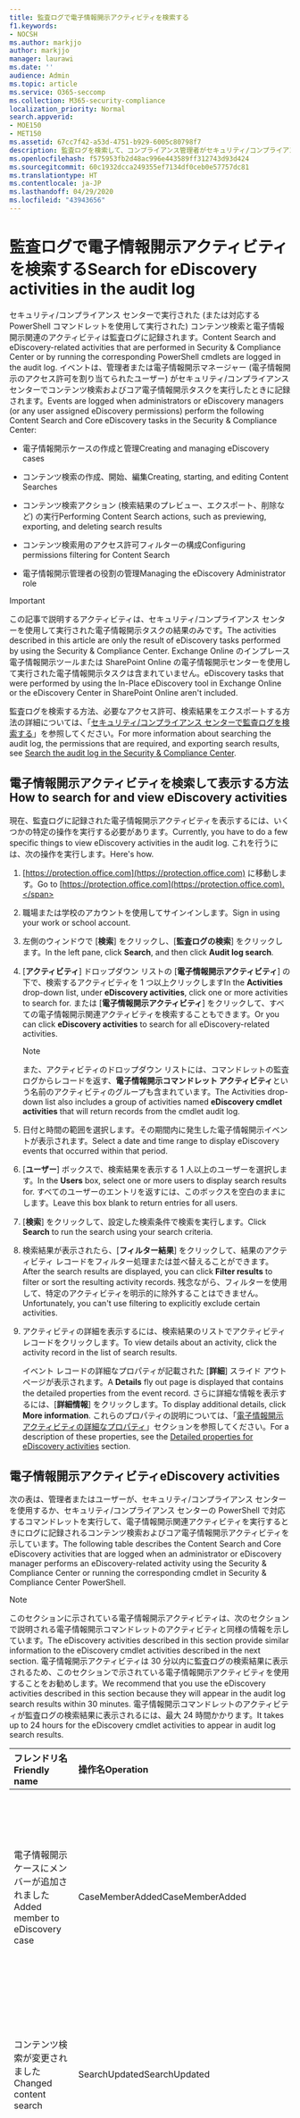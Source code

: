 ```yaml
---
title: 監査ログで電子情報開示アクティビティを検索する
f1.keywords:
- NOCSH
ms.author: markjjo
author: markjjo
manager: laurawi
ms.date: ''
audience: Admin
ms.topic: article
ms.service: O365-seccomp
ms.collection: M365-security-compliance
localization_priority: Normal
search.appverid:
- MOE150
- MET150
ms.assetid: 67cc7f42-a53d-4751-b929-6005c80798f7
description: 監査ログを検索して、コンプライアンス管理者がセキュリティ/コンプライアンス センターでコンテンツ検索タスクや電子情報開示ケース タスクを実行したときに記録されたイベントを見つける方法を説明します。
ms.openlocfilehash: f575953fb2d48ac996e443589ff312743d93d424
ms.sourcegitcommit: 60c1932dcca249355ef7134df0ceb0e57757dc81
ms.translationtype: HT
ms.contentlocale: ja-JP
ms.lasthandoff: 04/29/2020
ms.locfileid: "43943656"
---
```

# <a name="search-for-ediscovery-activities-in-the-audit-log"></a><span data-ttu-id="8f062-103">監査ログで電子情報開示アクティビティを検索する</span><span class="sxs-lookup"><span data-stu-id="8f062-103">Search for eDiscovery activities in the audit log</span></span>

<span data-ttu-id="8f062-104">セキュリティ/コンプライアンス センターで実行された (または対応する PowerShell コマンドレットを使用して実行された) コンテンツ検索と電子情報開示関連のアクティビティは監査ログに記録されます。</span><span class="sxs-lookup"><span data-stu-id="8f062-104">Content Search and eDiscovery-related activities that are performed in Security & Compliance Center or by running the corresponding PowerShell cmdlets are logged in the audit log.</span></span> <span data-ttu-id="8f062-105">イベントは、管理者または電子情報開示マネージャー (電子情報開示のアクセス許可を割り当てられたユーザー) がセキュリティ/コンプライアンス センターでコンテンツ検索およびコア電子情報開示タスクを実行したときに記録されます。</span><span class="sxs-lookup"><span data-stu-id="8f062-105">Events are logged when administrators or eDiscovery managers (or any user assigned eDiscovery permissions) perform the following Content Search and Core eDiscovery tasks in the Security & Compliance Center:</span></span>
  
- <span data-ttu-id="8f062-106">電子情報開示ケースの作成と管理</span><span class="sxs-lookup"><span data-stu-id="8f062-106">Creating and managing eDiscovery cases</span></span>

- <span data-ttu-id="8f062-107">コンテンツ検索の作成、開始、編集</span><span class="sxs-lookup"><span data-stu-id="8f062-107">Creating, starting, and editing Content Searches</span></span>

- <span data-ttu-id="8f062-108">コンテンツ検索アクション (検索結果のプレビュー、エクスポート、削除など) の実行</span><span class="sxs-lookup"><span data-stu-id="8f062-108">Performing Content Search actions, such as previewing, exporting, and deleting search results</span></span>

- <span data-ttu-id="8f062-109">コンテンツ検索用のアクセス許可フィルターの構成</span><span class="sxs-lookup"><span data-stu-id="8f062-109">Configuring permissions filtering for Content Search</span></span>

- <span data-ttu-id="8f062-110">電子情報開示管理者の役割の管理</span><span class="sxs-lookup"><span data-stu-id="8f062-110">Managing the eDiscovery Administrator role</span></span>

> [!IMPORTANT]
> <span data-ttu-id="8f062-111">この記事で説明するアクティビティは、セキュリティ/コンプライアンス センターを使用して実行された電子情報開示タスクの結果のみです。</span><span class="sxs-lookup"><span data-stu-id="8f062-111">The activities described in this article are only the result of eDiscovery tasks performed by using the Security & Compliance Center.</span></span> <span data-ttu-id="8f062-112">Exchange Online のインプレース電子情報開示ツールまたは SharePoint Online の電子情報開示センターを使用して実行された電子情報開示タスクは含まれていません。</span><span class="sxs-lookup"><span data-stu-id="8f062-112">eDiscovery tasks that were performed by using the In-Place eDiscovery tool in Exchange Online or the eDiscovery Center in SharePoint Online aren't included.</span></span> 
  
<span data-ttu-id="8f062-113">監査ログを検索する方法、必要なアクセス許可、検索結果をエクスポートする方法の詳細については、「[セキュリティ/コンプライアンス センターで監査ログを検索する](search-the-audit-log-in-security-and-compliance.md)」を参照してください。</span><span class="sxs-lookup"><span data-stu-id="8f062-113">For more information about searching the audit log, the permissions that are required, and exporting search results, see [Search the audit log in the Security & Compliance Center](search-the-audit-log-in-security-and-compliance.md).</span></span>
  
## <a name="how-to-search-for-and-view-ediscovery-activities"></a><span data-ttu-id="8f062-114">電子情報開示アクティビティを検索して表示する方法</span><span class="sxs-lookup"><span data-stu-id="8f062-114">How to search for and view eDiscovery activities</span></span>

<span data-ttu-id="8f062-115">現在、監査ログに記録された電子情報開示アクティビティを表示するには、いくつかの特定の操作を実行する必要があります。</span><span class="sxs-lookup"><span data-stu-id="8f062-115">Currently, you have to do a few specific things to view eDiscovery activities in the audit log.</span></span> <span data-ttu-id="8f062-116">これを行うには、次の操作を実行します。</span><span class="sxs-lookup"><span data-stu-id="8f062-116">Here's how.</span></span>
  
1. <span data-ttu-id="8f062-117">[https://protection.office.com](https://protection.office.com) に移動します。</span><span class="sxs-lookup"><span data-stu-id="8f062-117">Go to [https://protection.office.com](https://protection.office.com).</span></span>
    
2. <span data-ttu-id="8f062-118">職場または学校のアカウントを使用してサインインします。</span><span class="sxs-lookup"><span data-stu-id="8f062-118">Sign in using your work or school account.</span></span>
    
3. <span data-ttu-id="8f062-119">左側のウィンドウで [**検索**] をクリックし、[**監査ログの検索**] をクリックします。</span><span class="sxs-lookup"><span data-stu-id="8f062-119">In the left pane, click **Search**, and then click **Audit log search**.</span></span>
    
4. <span data-ttu-id="8f062-120">[**アクティビティ**] ドロップダウン リストの [**電子情報開示アクティビティ**] の下で、検索するアクティビティを 1 つ以上クリックします</span><span class="sxs-lookup"><span data-stu-id="8f062-120">In the **Activities** drop-down list, under **eDiscovery activities**, click one or more activities to search for.</span></span> <span data-ttu-id="8f062-121">または [**電子情報開示アクティビティ**] をクリックして、すべての電子情報開示関連アクティビティを検索することもできます。</span><span class="sxs-lookup"><span data-stu-id="8f062-121">Or you can click **eDiscovery activities** to search for all eDiscovery-related activities.</span></span> 
    
    > [!NOTE]
    > <span data-ttu-id="8f062-122">また、アクティビティのドロップダウン リストには、コマンドレットの監査ログからレコードを返す、**電子情報開示コマンドレット アクティビティ**という名前のアクティビティのグループも含まれています。</span><span class="sxs-lookup"><span data-stu-id="8f062-122">The Activities drop-down list also includes a group of activities named **eDiscovery cmdlet activities** that will return records from the cmdlet audit log.</span></span> 
  
5.  <span data-ttu-id="8f062-123">日付と時間の範囲を選択します。その期間内に発生した電子情報開示イベントが表示されます。</span><span class="sxs-lookup"><span data-stu-id="8f062-123">Select a date and time range to display eDiscovery events that occurred within that period.</span></span> 
    
6. <span data-ttu-id="8f062-124">[**ユーザー**] ボックスで、検索結果を表示する 1 人以上のユーザーを選択します。</span><span class="sxs-lookup"><span data-stu-id="8f062-124">In the **Users** box, select one or more users to display search results for.</span></span> <span data-ttu-id="8f062-125">すべてのユーザーのエントリを返すには、このボックスを空白のままにします。</span><span class="sxs-lookup"><span data-stu-id="8f062-125">Leave this box blank to return entries for all users.</span></span> 
    
7. <span data-ttu-id="8f062-126">[**検索**] をクリックして、設定した検索条件で検索を実行します。</span><span class="sxs-lookup"><span data-stu-id="8f062-126">Click **Search** to run the search using your search criteria.</span></span> 
    
8. <span data-ttu-id="8f062-127">検索結果が表示されたら、[**フィルター結果**] をクリックして、結果のアクティビティ レコードをフィルター処理または並べ替えることができます。</span><span class="sxs-lookup"><span data-stu-id="8f062-127">After the search results are displayed, you can click **Filter results** to filter or sort the resulting activity records.</span></span> <span data-ttu-id="8f062-128">残念ながら、フィルターを使用して、特定のアクティビティを明示的に除外することはできません。</span><span class="sxs-lookup"><span data-stu-id="8f062-128">Unfortunately, you can't use filtering to explicitly exclude certain activities.</span></span> 
    
9. <span data-ttu-id="8f062-129">アクティビティの詳細を表示するには、検索結果のリストでアクティビティ レコードをクリックします。</span><span class="sxs-lookup"><span data-stu-id="8f062-129">To view details about an activity, click the activity record in the list of search results.</span></span> 
    
    <span data-ttu-id="8f062-130">イベント レコードの詳細なプロパティが記載された [**詳細**] スライド アウト ページが表示されます。</span><span class="sxs-lookup"><span data-stu-id="8f062-130">A **Details** fly out page is displayed that contains the detailed properties from the event record.</span></span> <span data-ttu-id="8f062-131">さらに詳細な情報を表示するには、[**詳細情報**] をクリックします。</span><span class="sxs-lookup"><span data-stu-id="8f062-131">To display additional details, click **More information**.</span></span> <span data-ttu-id="8f062-132">これらのプロパティの説明については、「[電子情報開示アクティビティの詳細なプロパティ](#detailed-properties-for-ediscovery-activities)」セクションを参照してください。</span><span class="sxs-lookup"><span data-stu-id="8f062-132">For a description of these properties, see the [Detailed properties for eDiscovery activities](#detailed-properties-for-ediscovery-activities) section.</span></span> 

## <a name="ediscovery-activities"></a><span data-ttu-id="8f062-133">電子情報開示アクティビティ</span><span class="sxs-lookup"><span data-stu-id="8f062-133">eDiscovery activities</span></span>

<span data-ttu-id="8f062-134">次の表は、管理者またはユーザーが、セキュリティ/コンプライアンス センターを使用するか、セキュリティ/コンプライアンス センターの PowerShell で対応するコマンドレットを実行して、電子情報開示関連アクティビティを実行するときにログに記録されるコンテンツ検索およびコア電子情報開示アクティビティを示しています。</span><span class="sxs-lookup"><span data-stu-id="8f062-134">The following table describes the Content Search and Core eDiscovery activities that are logged when an administrator or eDiscovery manager performs an eDiscovery-related activity using the Security & Compliance Center or running the corresponding cmdlet in Security & Compliance Center PowerShell.</span></span> 
  
> [!NOTE]
> <span data-ttu-id="8f062-135">このセクションに示されている電子情報開示アクティビティは、次のセクションで説明される電子情報開示コマンドレットのアクティビティと同様の情報を示しています。</span><span class="sxs-lookup"><span data-stu-id="8f062-135">The eDiscovery activities described in this section provide similar information to the eDiscovery cmdlet activities described in the next section.</span></span> <span data-ttu-id="8f062-136">電子情報開示アクティビティは 30 分以内に監査ログの検索結果に表示されるため、このセクションで示されている電子情報開示アクティビティを使用することをお勧めします。</span><span class="sxs-lookup"><span data-stu-id="8f062-136">We recommend that you use the eDiscovery activities described in this section because they will appear in the audit log search results within 30 minutes.</span></span> <span data-ttu-id="8f062-137">電子情報開示コマンドレットのアクティビティが監査ログの検索結果に表示されるには、最大 24 時間かかります。</span><span class="sxs-lookup"><span data-stu-id="8f062-137">It takes up to 24 hours for the eDiscovery cmdlet activities to appear in audit log search results.</span></span> 
  
|<span data-ttu-id="8f062-138">**フレンドリ名**</span><span class="sxs-lookup"><span data-stu-id="8f062-138">**Friendly name**</span></span>|<span data-ttu-id="8f062-139">**操作名**</span><span class="sxs-lookup"><span data-stu-id="8f062-139">**Operation**</span></span>|<span data-ttu-id="8f062-140">**対応するコマンドレット**</span><span class="sxs-lookup"><span data-stu-id="8f062-140">**Corresponding cmdlet**</span></span>|<span data-ttu-id="8f062-141">**説明**</span><span class="sxs-lookup"><span data-stu-id="8f062-141">**Description**</span></span>|
|:-----|:-----|:-----|:-----|
|<span data-ttu-id="8f062-142">電子情報開示ケースにメンバーが追加されました</span><span class="sxs-lookup"><span data-stu-id="8f062-142">Added member to eDiscovery case</span></span>  <br/> |<span data-ttu-id="8f062-143">CaseMemberAdded</span><span class="sxs-lookup"><span data-stu-id="8f062-143">CaseMemberAdded</span></span>  <br/> |<span data-ttu-id="8f062-144">Add-ComplianceCaseMember</span><span class="sxs-lookup"><span data-stu-id="8f062-144">Add-ComplianceCaseMember</span></span>  <br/> |<span data-ttu-id="8f062-145">ユーザーが電子情報開示ケースのメンバーとして追加されました。</span><span class="sxs-lookup"><span data-stu-id="8f062-145">A user was added as a member of an eDiscovery case.</span></span> <span data-ttu-id="8f062-146">ケースのメンバーとしてユーザーは、必要なアクセス許可が割り当てられているかどうかに応じて、ケース関連のさまざまなタスクを実行できます。</span><span class="sxs-lookup"><span data-stu-id="8f062-146">As a member of a case, a user can perform various case-related tasks depending on whether they have been assigned the necessary permissions.</span></span>  <br/> |
|<span data-ttu-id="8f062-147">コンテンツ検索が変更されました</span><span class="sxs-lookup"><span data-stu-id="8f062-147">Changed content search</span></span>  <br/> |<span data-ttu-id="8f062-148">SearchUpdated</span><span class="sxs-lookup"><span data-stu-id="8f062-148">SearchUpdated</span></span>  <br/> |<span data-ttu-id="8f062-149">Set-ComplianceSearch</span><span class="sxs-lookup"><span data-stu-id="8f062-149">Set-ComplianceSearch</span></span>  <br/> |<span data-ttu-id="8f062-150">既存のコンテンツの検索が変更されました。</span><span class="sxs-lookup"><span data-stu-id="8f062-150">An existing content search was changed.</span></span> <span data-ttu-id="8f062-151">変更としては、コンテンツの場所の追加または削除、検索クエリの編集などがあります。</span><span class="sxs-lookup"><span data-stu-id="8f062-151">Changes can include adding or removing content locations or editing the search query.</span></span>  <br/> |
|<span data-ttu-id="8f062-152">電子情報開示管理者のメンバーシップが変更されました</span><span class="sxs-lookup"><span data-stu-id="8f062-152">Changed eDiscovery administrator membership</span></span>  <br/> |<span data-ttu-id="8f062-153">CaseAdminUpdated</span><span class="sxs-lookup"><span data-stu-id="8f062-153">CaseAdminUpdated</span></span>  <br/> |<span data-ttu-id="8f062-154">Update-eDiscoveryCaseAdmin</span><span class="sxs-lookup"><span data-stu-id="8f062-154">Update-eDiscoveryCaseAdmin</span></span>  <br/> |<span data-ttu-id="8f062-155">組織の電子情報開示管理者のリストが変更されました。</span><span class="sxs-lookup"><span data-stu-id="8f062-155">The list of eDiscovery Administrators in your organization was changed.</span></span> <span data-ttu-id="8f062-156">このアクティビティは、電子情報開示管理者が新しいユーザーのグループに置き換えられた場合にログに記録されます。</span><span class="sxs-lookup"><span data-stu-id="8f062-156">This activity is logged when the list of eDiscovery Administrators is replaced with a group of new users.</span></span> <span data-ttu-id="8f062-157">1 人のユーザーが追加または削除されると、CaseAdminAdded の操作がログに記録されます。</span><span class="sxs-lookup"><span data-stu-id="8f062-157">If a single user is added or removed, the CaseAdminAdded operation is logged.</span></span>  <br/> |
|<span data-ttu-id="8f062-158">電子情報開示ケースが変更されました</span><span class="sxs-lookup"><span data-stu-id="8f062-158">Changed eDiscovery case</span></span>  <br/> |<span data-ttu-id="8f062-159">CaseUpdated</span><span class="sxs-lookup"><span data-stu-id="8f062-159">CaseUpdated</span></span>  <br/> |<span data-ttu-id="8f062-160">Set-ComplianceCase</span><span class="sxs-lookup"><span data-stu-id="8f062-160">Set-ComplianceCase</span></span>  <br/> |<span data-ttu-id="8f062-161">電子情報開示ケースが変更されました。</span><span class="sxs-lookup"><span data-stu-id="8f062-161">An eDiscovery case was changed.</span></span> <span data-ttu-id="8f062-162">変更としては、開いているケースを閉じる、閉じたケースを再度開くなどがあります。</span><span class="sxs-lookup"><span data-stu-id="8f062-162">Changes include closing an open case or reopening a closed case.</span></span>  <br/> |
|<span data-ttu-id="8f062-163">電子情報開示ケースのメンバーシップが変更されました</span><span class="sxs-lookup"><span data-stu-id="8f062-163">Changed eDiscovery case membership</span></span>  <br/> |<span data-ttu-id="8f062-164">CaseMemberUpdated</span><span class="sxs-lookup"><span data-stu-id="8f062-164">CaseMemberUpdated</span></span>  <br/> |<span data-ttu-id="8f062-165">Update-ComplianceCaseMember</span><span class="sxs-lookup"><span data-stu-id="8f062-165">Update-ComplianceCaseMember</span></span>  <br/> |<span data-ttu-id="8f062-166">電子情報開示ケースのメンバーシップ リストが変更されました。</span><span class="sxs-lookup"><span data-stu-id="8f062-166">The membership list of an eDiscovery case was changed.</span></span> <span data-ttu-id="8f062-167">このアクティビティは、すべてのメンバーが新しいユーザーのグループに置き換えられたときにログに記録されます。</span><span class="sxs-lookup"><span data-stu-id="8f062-167">This activity is logged when all members are replaced with a group of new users.</span></span> <span data-ttu-id="8f062-168">単一のメンバーが追加または削除されると、CaseMemberAdded または CaseMemberRemoved 操作がログに記録されます。</span><span class="sxs-lookup"><span data-stu-id="8f062-168">If a single member is added or removed, CaseMemberAdded or CaseMemberRemoved operation is logged.</span></span>  <br/> |
|<span data-ttu-id="8f062-169">検索のアクセス許可フィルターが変更されました</span><span class="sxs-lookup"><span data-stu-id="8f062-169">Changed search permissions filter</span></span>  <br/> |<span data-ttu-id="8f062-170">SearchPermissionUpdated</span><span class="sxs-lookup"><span data-stu-id="8f062-170">SearchPermissionUpdated</span></span>  <br/> |<span data-ttu-id="8f062-171">Set-ComplianceSecurityFilter</span><span class="sxs-lookup"><span data-stu-id="8f062-171">Set-ComplianceSecurityFilter</span></span>  <br/> |<span data-ttu-id="8f062-172">検索のアクセス許可フィルターが変更されました。</span><span class="sxs-lookup"><span data-stu-id="8f062-172">A search permissions filter was changed.</span></span>  <br/> |
|<span data-ttu-id="8f062-173">電子情報開示ケースの保留に対する検索クエリが変更されました</span><span class="sxs-lookup"><span data-stu-id="8f062-173">Changed search query for eDiscovery case hold</span></span>  <br/> |<span data-ttu-id="8f062-174">HoldUpdated</span><span class="sxs-lookup"><span data-stu-id="8f062-174">HoldUpdated</span></span>  <br/> |<span data-ttu-id="8f062-175">Set-CaseHoldRule</span><span class="sxs-lookup"><span data-stu-id="8f062-175">Set-CaseHoldRule</span></span>  <br/> |<span data-ttu-id="8f062-176">電子情報開示ケースに関連付けられたクエリベースの保留が変更されました。</span><span class="sxs-lookup"><span data-stu-id="8f062-176">A query-based hold associated with an eDiscovery case was changed.</span></span> <span data-ttu-id="8f062-177">発生する可能性のある変更としては、クエリの編集、クエリベースの保留の日付範囲の編集があります。</span><span class="sxs-lookup"><span data-stu-id="8f062-177">Possible changes include editing the query or date range for a query-based hold.</span></span>  <br/> |
|<span data-ttu-id="8f062-178">コンテンツ検索のプレビュー アイテムがダウンロードされました</span><span class="sxs-lookup"><span data-stu-id="8f062-178">Content search preview item downloaded</span></span>  <br/> |<span data-ttu-id="8f062-179">PreviewItemDownloaded</span><span class="sxs-lookup"><span data-stu-id="8f062-179">PreviewItemDownloaded</span></span>  <br/> |<span data-ttu-id="8f062-180">該当なし</span><span class="sxs-lookup"><span data-stu-id="8f062-180">N/A</span></span>  <br/> |<span data-ttu-id="8f062-181">検索結果のプレビュー時に、ユーザーが ([**オリジナルのアイテムをダウンロード**] リンクをクリックして) アイテムをローカル コンピューターにダウンロードしました。</span><span class="sxs-lookup"><span data-stu-id="8f062-181">A user downloaded an item to their local computer (by clicking the **Download original item** link) when previewing search results.</span></span>  <br/> |
|<span data-ttu-id="8f062-182">コンテンツ検索のプレビュー アイテムが一覧されました</span><span class="sxs-lookup"><span data-stu-id="8f062-182">Content search preview item listed</span></span>  <br/> |<span data-ttu-id="8f062-183">PreviewItemListed</span><span class="sxs-lookup"><span data-stu-id="8f062-183">PreviewItemListed</span></span>  <br/> |<span data-ttu-id="8f062-184">該当なし</span><span class="sxs-lookup"><span data-stu-id="8f062-184">N/A</span></span>  <br/> |<span data-ttu-id="8f062-185">ユーザーが [**検索結果のプレビュー**] をクリックして、コンテンツ検索の結果から最大 1000 のアイテムを一覧表示する、検索結果のプレビュー ページを表示しました。</span><span class="sxs-lookup"><span data-stu-id="8f062-185">A user clicked **Preview search results** to display the preview search results page, which lists up to 1000 items from the results of a Content Search.</span></span>  <br/> |
|<span data-ttu-id="8f062-186">コンテンツ検索のプレビュー アイテムが表示されました</span><span class="sxs-lookup"><span data-stu-id="8f062-186">Content search preview item viewed</span></span>  <br/> |<span data-ttu-id="8f062-187">PreviewItemRendered</span><span class="sxs-lookup"><span data-stu-id="8f062-187">PreviewItemRendered</span></span>  <br/> |<span data-ttu-id="8f062-188">該当なし</span><span class="sxs-lookup"><span data-stu-id="8f062-188">N/A</span></span>  <br/> |<span data-ttu-id="8f062-189">電子情報開示管理者が、検索結果のプレビュー時にアイテムをクリックして、アイテムを表示しました。</span><span class="sxs-lookup"><span data-stu-id="8f062-189">An eDiscovery manager viewed an item by clicking it when previewing search results.</span></span>  <br/> |
|<span data-ttu-id="8f062-190">コンテンツ検索が作成されました</span><span class="sxs-lookup"><span data-stu-id="8f062-190">Created content search</span></span>  <br/> |<span data-ttu-id="8f062-191">SearchCreated</span><span class="sxs-lookup"><span data-stu-id="8f062-191">SearchCreated</span></span>  <br/> |<span data-ttu-id="8f062-192">New-ComplianceSearch</span><span class="sxs-lookup"><span data-stu-id="8f062-192">New-ComplianceSearch</span></span>  <br/> |<span data-ttu-id="8f062-193">新しいコンテンツ検索が作成されました。</span><span class="sxs-lookup"><span data-stu-id="8f062-193">A new content search was created.</span></span>  <br/> |
|<span data-ttu-id="8f062-194">電子情報開示管理者が作成されました</span><span class="sxs-lookup"><span data-stu-id="8f062-194">Created eDiscovery administrator</span></span>  <br/> |<span data-ttu-id="8f062-195">CaseAdminAdded</span><span class="sxs-lookup"><span data-stu-id="8f062-195">CaseAdminAdded</span></span>  <br/> |<span data-ttu-id="8f062-196">Add-eDiscoveryCaseAdmin</span><span class="sxs-lookup"><span data-stu-id="8f062-196">Add-eDiscoveryCaseAdmin</span></span>  <br/> |<span data-ttu-id="8f062-197">ユーザーが、組織の電子情報開示管理者として追加されました。</span><span class="sxs-lookup"><span data-stu-id="8f062-197">A user was added as an eDiscovery Administrator in the organization.</span></span>  <br/> |
|<span data-ttu-id="8f062-198">電子情報開示ケースが作成されました</span><span class="sxs-lookup"><span data-stu-id="8f062-198">Created eDiscovery case</span></span>  <br/> |<span data-ttu-id="8f062-199">CaseAdded</span><span class="sxs-lookup"><span data-stu-id="8f062-199">CaseAdded</span></span>  <br/> |<span data-ttu-id="8f062-200">New-ComplianceCase</span><span class="sxs-lookup"><span data-stu-id="8f062-200">New-ComplianceCase</span></span>  <br/> |<span data-ttu-id="8f062-201">電子情報開示ケースが作成されました。</span><span class="sxs-lookup"><span data-stu-id="8f062-201">An eDiscovery case was created.</span></span> <span data-ttu-id="8f062-202">ケースを作成する際に必要な操作は、名前を付けることだけです。</span><span class="sxs-lookup"><span data-stu-id="8f062-202">When a case is created, you only have to give it a name.</span></span> <span data-ttu-id="8f062-203">メンバーの追加、保留の作成、ケースに関連付けられたコンテンツ検索の作成などの他のケース関連のタスクにより、追加のイベントがログに記録されます。</span><span class="sxs-lookup"><span data-stu-id="8f062-203">Other case-related tasks such as adding members, creating holds, and creating content searches associated with the case result in additional events being logged.</span></span>  <br/> |
|<span data-ttu-id="8f062-204">検索のアクセス許可フィルターが作成されました</span><span class="sxs-lookup"><span data-stu-id="8f062-204">Created search permissions filter</span></span>  <br/> |<span data-ttu-id="8f062-205">SearchPermissionCreated</span><span class="sxs-lookup"><span data-stu-id="8f062-205">SearchPermissionCreated</span></span>  <br/> |<span data-ttu-id="8f062-206">New-ComplianceSecurityFilter</span><span class="sxs-lookup"><span data-stu-id="8f062-206">New-ComplianceSecurityFilter</span></span>  <br/> |<span data-ttu-id="8f062-207">検索のアクセス許可フィルターが作成されました。</span><span class="sxs-lookup"><span data-stu-id="8f062-207">A search permissions filter was created.</span></span>  <br/> |
|<span data-ttu-id="8f062-208">電子情報開示ケースの保留に対する検索クエリが作成されました</span><span class="sxs-lookup"><span data-stu-id="8f062-208">Created search query for eDiscovery case hold</span></span>  <br/> |<span data-ttu-id="8f062-209">HoldCreated</span><span class="sxs-lookup"><span data-stu-id="8f062-209">HoldCreated</span></span>  <br/> |<span data-ttu-id="8f062-210">New-CaseHoldRule</span><span class="sxs-lookup"><span data-stu-id="8f062-210">New-CaseHoldRule</span></span>  <br/> |<span data-ttu-id="8f062-211">電子情報開示ケースに関連付けられたクエリベースの保留が作成されました。</span><span class="sxs-lookup"><span data-stu-id="8f062-211">A query-based hold associated with an eDiscovery case was created.</span></span>  <br/> |
|<span data-ttu-id="8f062-212">コンテンツ検索が削除されました</span><span class="sxs-lookup"><span data-stu-id="8f062-212">Deleted content search</span></span>  <br/> |<span data-ttu-id="8f062-213">SearchRemoved</span><span class="sxs-lookup"><span data-stu-id="8f062-213">SearchRemoved</span></span>  <br/> |<span data-ttu-id="8f062-214">Remove-ComplianceSearch</span><span class="sxs-lookup"><span data-stu-id="8f062-214">Remove-ComplianceSearch</span></span>  <br/> |<span data-ttu-id="8f062-215">既存のコンテンツ検索が削除されました。</span><span class="sxs-lookup"><span data-stu-id="8f062-215">An existing content search was deleted.</span></span>  <br/> |
|<span data-ttu-id="8f062-216">電子情報開示管理者が削除されました</span><span class="sxs-lookup"><span data-stu-id="8f062-216">Deleted eDiscovery administrator</span></span>  <br/> |<span data-ttu-id="8f062-217">CaseAdminRemoved</span><span class="sxs-lookup"><span data-stu-id="8f062-217">CaseAdminRemoved</span></span>  <br/> |<span data-ttu-id="8f062-218">Remove-eDiscoveryCaseAdmin</span><span class="sxs-lookup"><span data-stu-id="8f062-218">Remove-eDiscoveryCaseAdmin</span></span>  <br/> |<span data-ttu-id="8f062-219">電子情報開示管理者が組織から削除されました。</span><span class="sxs-lookup"><span data-stu-id="8f062-219">An eDiscovery Administrator was deleted from your organization.</span></span>  <br/> |
|<span data-ttu-id="8f062-220">電子情報開示ケースが削除されました</span><span class="sxs-lookup"><span data-stu-id="8f062-220">Deleted eDiscovery case</span></span>  <br/> |<span data-ttu-id="8f062-221">CaseRemoved</span><span class="sxs-lookup"><span data-stu-id="8f062-221">CaseRemoved</span></span>  <br/> |<span data-ttu-id="8f062-222">Remove-ComplianceCase</span><span class="sxs-lookup"><span data-stu-id="8f062-222">Remove-ComplianceCase</span></span>  <br/> |<span data-ttu-id="8f062-223">電子情報開示ケースが削除されました。</span><span class="sxs-lookup"><span data-stu-id="8f062-223">An eDiscovery case was deleted.</span></span> <span data-ttu-id="8f062-224">ケースを削除する前に、ケースに関連付けられた保留をすべて削除する必要があります。</span><span class="sxs-lookup"><span data-stu-id="8f062-224">Any hold associated with the case has to be removed before the case can be deleted.</span></span>  <br/> |
|<span data-ttu-id="8f062-225">検索のアクセス許可フィルターが削除されました</span><span class="sxs-lookup"><span data-stu-id="8f062-225">Deleted search permissions filter</span></span>  <br/> |<span data-ttu-id="8f062-226">SearchPermissionRemoved</span><span class="sxs-lookup"><span data-stu-id="8f062-226">SearchPermissionRemoved</span></span>  <br/> |<span data-ttu-id="8f062-227">Remove-ComplianceSecurityFilter</span><span class="sxs-lookup"><span data-stu-id="8f062-227">Remove-ComplianceSecurityFilter</span></span>  <br/> |<span data-ttu-id="8f062-228">検索のアクセス許可フィルターが削除されました。</span><span class="sxs-lookup"><span data-stu-id="8f062-228">A search permissions filter was deleted.</span></span>  <br/> |
|<span data-ttu-id="8f062-229">電子情報開示ケースの保留に対する検索クエリが削除されました</span><span class="sxs-lookup"><span data-stu-id="8f062-229">Deleted search query for eDiscovery case hold</span></span>  <br/> |<span data-ttu-id="8f062-230">HoldRemoved</span><span class="sxs-lookup"><span data-stu-id="8f062-230">HoldRemoved</span></span>  <br/> |<span data-ttu-id="8f062-231">Remove-CaseHoldRule</span><span class="sxs-lookup"><span data-stu-id="8f062-231">Remove-CaseHoldRule</span></span>  <br/> |<span data-ttu-id="8f062-232">電子情報開示ケースに関連付けられたクエリベースの保留が削除されました。</span><span class="sxs-lookup"><span data-stu-id="8f062-232">A query-based hold associated with an eDiscovery case was deleted.</span></span> <span data-ttu-id="8f062-233">多くの場合、保留リストからのクエリの削除は、保留を削除した結果として発生します。</span><span class="sxs-lookup"><span data-stu-id="8f062-233">Removing the query from the hold is often the result of deleting a hold.</span></span> <span data-ttu-id="8f062-234">保留または保留クエリを削除する場合、保留中だったコンテンツの場所は解放されます。</span><span class="sxs-lookup"><span data-stu-id="8f062-234">When a hold or a hold query is deleted, the content locations that were on hold are released.</span></span>  <br/> |
|<span data-ttu-id="8f062-235">コンテンツ検索のエクスポートがダウンロードされました</span><span class="sxs-lookup"><span data-stu-id="8f062-235">Downloaded export of content search</span></span>  <br/> |<span data-ttu-id="8f062-236">SearchExportDownloaded</span><span class="sxs-lookup"><span data-stu-id="8f062-236">SearchExportDownloaded</span></span>  <br/> |<span data-ttu-id="8f062-237">該当なし</span><span class="sxs-lookup"><span data-stu-id="8f062-237">N/A</span></span>  <br/> |<span data-ttu-id="8f062-238">ユーザーがコンテンツ検索の結果をローカル コンピューターにダウンロードしました。</span><span class="sxs-lookup"><span data-stu-id="8f062-238">A user downloaded the results of a content search to their local computer.</span></span> <span data-ttu-id="8f062-239">検索結果をダウンロードするには、**コンテンツ検索のエクスポートが開始されました**のアクティビティを開始している必要があります。</span><span class="sxs-lookup"><span data-stu-id="8f062-239">A **Started export of content search** activity has to be initiated before search results can be downloaded.</span></span>  <br/> |
|<span data-ttu-id="8f062-240">コンテンツ検索の結果がプレビューされました</span><span class="sxs-lookup"><span data-stu-id="8f062-240">Previewed results of content search</span></span>  <br/> |<span data-ttu-id="8f062-241">SearchPreviewed</span><span class="sxs-lookup"><span data-stu-id="8f062-241">SearchPreviewed</span></span>  <br/> |<span data-ttu-id="8f062-242">該当なし</span><span class="sxs-lookup"><span data-stu-id="8f062-242">N/A</span></span>  <br/> |<span data-ttu-id="8f062-243">ユーザーがコンテンツ検索の結果をプレビューしました。</span><span class="sxs-lookup"><span data-stu-id="8f062-243">A user previewed the results of a content search.</span></span>  <br/> |
|<span data-ttu-id="8f062-244">コンテンツ検索の結果が消去されました</span><span class="sxs-lookup"><span data-stu-id="8f062-244">Purged results of content search</span></span>  <br/> |<span data-ttu-id="8f062-245">SearchResultsPurged</span><span class="sxs-lookup"><span data-stu-id="8f062-245">SearchResultsPurged</span></span>  <br/> |<span data-ttu-id="8f062-246">New-ComplianceSearchAction</span><span class="sxs-lookup"><span data-stu-id="8f062-246">New-ComplianceSearchAction</span></span>  <br/> |<span data-ttu-id="8f062-247">ユーザーが、**New-ComplianceSearchAction -Purge** コマンドを実行して、コンテンツ検索の結果を消去しました。</span><span class="sxs-lookup"><span data-stu-id="8f062-247">A user purged the results of a Content Search by running the **New-ComplianceSearchAction -Purge** command.</span></span>  <br/> |
|<span data-ttu-id="8f062-248">コンテンツ検索の分析が削除されました</span><span class="sxs-lookup"><span data-stu-id="8f062-248">Removed analysis of content search</span></span>  <br/> |<span data-ttu-id="8f062-249">RemovedSearchResultsSentToZoom</span><span class="sxs-lookup"><span data-stu-id="8f062-249">RemovedSearchResultsSentToZoom</span></span>  <br/> |<span data-ttu-id="8f062-250">Remove-ComplianceSearchAction</span><span class="sxs-lookup"><span data-stu-id="8f062-250">Remove-ComplianceSearchAction</span></span>  <br/> |<span data-ttu-id="8f062-251">(Advanced eDiscovery の検索結果を準備するための) コンテンツ検索の準備アクションが削除されました。</span><span class="sxs-lookup"><span data-stu-id="8f062-251">A content search prepare action (to prepare search results for Advanced eDiscovery) was deleted.</span></span> <span data-ttu-id="8f062-252">準備アクションから 2 週間経過していない場合は、Advanced eDiscovery のために準備された検索結果は Microsoft Azure 記憶域から削除されています。</span><span class="sxs-lookup"><span data-stu-id="8f062-252">If the preparation action was less than two weeks old, the search results that were prepared for Advanced eDiscovery were deleted from the Microsoft Azure storage area.</span></span> <span data-ttu-id="8f062-253">準備アクションが 2 週間以上経過している場合は、このイベントは、対応する準備アクションのみが削除されたことを示しています。</span><span class="sxs-lookup"><span data-stu-id="8f062-253">If the preparation action was older than 2 weeks, then this event indicates that only the corresponding preparation action was deleted.</span></span>  <br/> |
|<span data-ttu-id="8f062-254">コンテンツ結果のエクスポートが削除されました</span><span class="sxs-lookup"><span data-stu-id="8f062-254">Removed export of content search</span></span>  <br/> |<span data-ttu-id="8f062-255">RemovedSearchExported</span><span class="sxs-lookup"><span data-stu-id="8f062-255">RemovedSearchExported</span></span>  <br/> |<span data-ttu-id="8f062-256">Remove-ComplianceSearchAction</span><span class="sxs-lookup"><span data-stu-id="8f062-256">Remove-ComplianceSearchAction</span></span>  <br/> |<span data-ttu-id="8f062-257">コンテンツ検索のエクスポート アクションは削除されました。</span><span class="sxs-lookup"><span data-stu-id="8f062-257">A content search export action was deleted.</span></span> <span data-ttu-id="8f062-258">エクスポート アクションから 2 週間経っていない場合は、Microsoft Azure 記憶域にアップロードされた検索結果は削除されています。</span><span class="sxs-lookup"><span data-stu-id="8f062-258">If the export action was less than two weeks old, the search results that were uploaded to the Microsoft Azure storage area were deleted.</span></span> <span data-ttu-id="8f062-259">エクスポート アクションが 2 週間以上経過している場合は、このイベントは、対応するエクスポート アクションのみが削除されたことを示しています。</span><span class="sxs-lookup"><span data-stu-id="8f062-259">If the export action was older than 2 weeks, then this event indicates that only the corresponding export action was deleted.</span></span>  <br/> |
|<span data-ttu-id="8f062-260">電子情報開示ケースからメンバーが削除されました</span><span class="sxs-lookup"><span data-stu-id="8f062-260">Removed member from eDiscovery case</span></span>  <br/> |<span data-ttu-id="8f062-261">CaseMemberRemoved</span><span class="sxs-lookup"><span data-stu-id="8f062-261">CaseMemberRemoved</span></span>  <br/> |<span data-ttu-id="8f062-262">Remove-ComplianceCaseMember</span><span class="sxs-lookup"><span data-stu-id="8f062-262">Remove-ComplianceCaseMember</span></span>  <br/> |<span data-ttu-id="8f062-263">ユーザーが、電子情報開示ケースのメンバーから削除されました。</span><span class="sxs-lookup"><span data-stu-id="8f062-263">A user was removed as a member of an eDiscovery case.</span></span>  <br/> |
|<span data-ttu-id="8f062-264">コンテンツ検索の結果のプレビューが削除されました</span><span class="sxs-lookup"><span data-stu-id="8f062-264">Removed preview results of content search</span></span>  <br/> |<span data-ttu-id="8f062-265">RemovedSearchPreviewed</span><span class="sxs-lookup"><span data-stu-id="8f062-265">RemovedSearchPreviewed</span></span>  <br/> |<span data-ttu-id="8f062-266">Remove-ComplianceSearchAction</span><span class="sxs-lookup"><span data-stu-id="8f062-266">Remove-ComplianceSearchAction</span></span>  <br/> |<span data-ttu-id="8f062-267">コンテンツ検索のプレビュー アクションが削除されました。</span><span class="sxs-lookup"><span data-stu-id="8f062-267">A content search preview action was deleted.</span></span>  <br/> |
|<span data-ttu-id="8f062-268">コンテンツ検索で実行された消去アクションが削除されました</span><span class="sxs-lookup"><span data-stu-id="8f062-268">Removed purge action performed on content search</span></span>  <br/> |<span data-ttu-id="8f062-269">RemovedSearchResultsPurged</span><span class="sxs-lookup"><span data-stu-id="8f062-269">RemovedSearchResultsPurged</span></span>  <br/> |<span data-ttu-id="8f062-270">Remove-ComplianceSearchAction</span><span class="sxs-lookup"><span data-stu-id="8f062-270">Remove-ComplianceSearchAction</span></span>  <br/> |<span data-ttu-id="8f062-271">コンテンツ検索の消去アクションが削除されました。</span><span class="sxs-lookup"><span data-stu-id="8f062-271">A content search purge action was deleted.</span></span>  <br/> |
|<span data-ttu-id="8f062-272">検索レポートが削除されました</span><span class="sxs-lookup"><span data-stu-id="8f062-272">Removed search report</span></span>  <br/> |<span data-ttu-id="8f062-273">SearchReportRemoved</span><span class="sxs-lookup"><span data-stu-id="8f062-273">SearchReportRemoved</span></span>  <br/> |<span data-ttu-id="8f062-274">Remove-ComplianceSearchAction</span><span class="sxs-lookup"><span data-stu-id="8f062-274">Remove-ComplianceSearchAction</span></span>  <br/> |<span data-ttu-id="8f062-275">コンテンツ検索のエクスポート レポート アクションが削除されました。</span><span class="sxs-lookup"><span data-stu-id="8f062-275">A content search export report action was deleted.</span></span>  <br/> |
|<span data-ttu-id="8f062-276">コンテンツ検索の分析が開始されました</span><span class="sxs-lookup"><span data-stu-id="8f062-276">Started analysis of content search</span></span>  <br/> |<span data-ttu-id="8f062-277">SearchResultsSentToZoom</span><span class="sxs-lookup"><span data-stu-id="8f062-277">SearchResultsSentToZoom</span></span>  <br/> |<span data-ttu-id="8f062-278">New-ComplianceSearchAction</span><span class="sxs-lookup"><span data-stu-id="8f062-278">New-ComplianceSearchAction</span></span>  <br/> |<span data-ttu-id="8f062-279">コンテンツ検索の結果が、Advanced eDiscovery の分析用に準備されました。</span><span class="sxs-lookup"><span data-stu-id="8f062-279">The results of a content search were prepared for analysis in Advanced eDiscovery.</span></span>  <br/> |
|<span data-ttu-id="8f062-280">コンテンツ検索が開始されました</span><span class="sxs-lookup"><span data-stu-id="8f062-280">Started content search</span></span>  <br/> |<span data-ttu-id="8f062-281">SearchStarted</span><span class="sxs-lookup"><span data-stu-id="8f062-281">SearchStarted</span></span>  <br/> |<span data-ttu-id="8f062-282">Start-ComplianceSearch</span><span class="sxs-lookup"><span data-stu-id="8f062-282">Start-ComplianceSearch</span></span>  <br/> |<span data-ttu-id="8f062-283">コンテンツ検索が開始されました。</span><span class="sxs-lookup"><span data-stu-id="8f062-283">A content search was started.</span></span> <span data-ttu-id="8f062-284">セキュリティ/コンプライアンス センターの GUI を使用してコンテンツ検索を作成または変更すると、検索は自動的に開始されます。</span><span class="sxs-lookup"><span data-stu-id="8f062-284">When you create or change a content search by using the Security & Compliance Center GUI, the search is automatically started.</span></span> <span data-ttu-id="8f062-285">**New-ComplianceSearch** または **Set-ComplianceSearch** コマンドレットを使用して検索を作成または変更する場合、**Start-ComplianceSearch** コマンドレットを実行して検索を開始する必要があります。</span><span class="sxs-lookup"><span data-stu-id="8f062-285">If you create or change a search by using the **New-ComplianceSearch** or **Set-ComplianceSearch** cmdlet, you have to run the **Start-ComplianceSearch** cmdlet to start the search.</span></span>  <br/> |
|<span data-ttu-id="8f062-286">コンテンツ検索のエクスポートが開始されました</span><span class="sxs-lookup"><span data-stu-id="8f062-286">Started export of content search</span></span>  <br/> |<span data-ttu-id="8f062-287">SearchExported</span><span class="sxs-lookup"><span data-stu-id="8f062-287">SearchExported</span></span>  <br/> |<span data-ttu-id="8f062-288">New-ComplianceSearchAction</span><span class="sxs-lookup"><span data-stu-id="8f062-288">New-ComplianceSearchAction</span></span>  <br/> |<span data-ttu-id="8f062-289">ユーザーがコンテンツ検索の結果をエクスポートしました。</span><span class="sxs-lookup"><span data-stu-id="8f062-289">A user exported the results of a content search.</span></span>  <br/> |
|<span data-ttu-id="8f062-290">レポートのエクスポートが開始されました</span><span class="sxs-lookup"><span data-stu-id="8f062-290">Started export report</span></span>  <br/> |<span data-ttu-id="8f062-291">SearchReport</span><span class="sxs-lookup"><span data-stu-id="8f062-291">SearchReport</span></span>  <br/> |<span data-ttu-id="8f062-292">New-ComplianceSearchAction</span><span class="sxs-lookup"><span data-stu-id="8f062-292">New-ComplianceSearchAction</span></span>  <br/> |<span data-ttu-id="8f062-293">ユーザーがコンテンツ検索レポートをエクスポートしました。</span><span class="sxs-lookup"><span data-stu-id="8f062-293">A user exported a content search report.</span></span>  <br/> |
|<span data-ttu-id="8f062-294">コンテンツ検索が停止されました</span><span class="sxs-lookup"><span data-stu-id="8f062-294">Stopped content search</span></span>  <br/> |<span data-ttu-id="8f062-295">SearchStopped</span><span class="sxs-lookup"><span data-stu-id="8f062-295">SearchStopped</span></span>  <br/> |<span data-ttu-id="8f062-296">Stop-ComplianceSearch</span><span class="sxs-lookup"><span data-stu-id="8f062-296">Stop-ComplianceSearch</span></span>  <br/> |<span data-ttu-id="8f062-297">ユーザーがコンテンツ検索を停止しました。</span><span class="sxs-lookup"><span data-stu-id="8f062-297">A user stopped a content search.</span></span>  <br/> |
|<span data-ttu-id="8f062-298">(なし)</span><span class="sxs-lookup"><span data-stu-id="8f062-298">(none)</span></span>|<span data-ttu-id="8f062-299">CaseViewed</span><span class="sxs-lookup"><span data-stu-id="8f062-299">CaseViewed</span></span>|<span data-ttu-id="8f062-300">Get-ComplianceCase</span><span class="sxs-lookup"><span data-stu-id="8f062-300">Get-ComplianceCase</span></span>|<span data-ttu-id="8f062-301">ユーザーは、セキュリティ/コンプライアンス センターの**電子情報開示**ページで、またはコマンドレットを実行して、ケースのリストを表示しました。</span><span class="sxs-lookup"><span data-stu-id="8f062-301">A user viewed the list of cases on the **eDiscovery** page in the security and compliance center or by running the cmdlet.</span></span>|
|<span data-ttu-id="8f062-302">(なし)</span><span class="sxs-lookup"><span data-stu-id="8f062-302">(none)</span></span>|<span data-ttu-id="8f062-303">SearchViewed</span><span class="sxs-lookup"><span data-stu-id="8f062-303">SearchViewed</span></span>|<span data-ttu-id="8f062-304">Get-ComplianceSearch</span><span class="sxs-lookup"><span data-stu-id="8f062-304">Get-ComplianceSearch</span></span>|<span data-ttu-id="8f062-305">ユーザーは、セキュリティ/コンプライアンス センターで、またはコマンドレットを実行して、コンテンツ検索のリスト ([**検索**] タブに表示) を表示しました。</span><span class="sxs-lookup"><span data-stu-id="8f062-305">A user viewed the list on content searches (listed on the **Searches** tab) in the security and compliance center or by running the cmdlet.</span></span> <span data-ttu-id="8f062-306">このアクティビティは、ユーザーが電子情報開示ケースに関連付けられたコンテンツ検索リストを表示した場合 (ケースの [**検索**] タブをクリックした場合)、または **Get-ComplianceSearch -Case** コマンドを実行した場合にも記録されます。</span><span class="sxs-lookup"><span data-stu-id="8f062-306">This activity is also logged when a user views the list of content searches associated with an eDiscovery case (by clicking the **Searches** tab in a case) or by running the **Get-ComplianceSearch -Case** command.</span></span>|
|<span data-ttu-id="8f062-307">(なし)</span><span class="sxs-lookup"><span data-stu-id="8f062-307">(none)</span></span>|<span data-ttu-id="8f062-308">ViewedSearchExported</span><span class="sxs-lookup"><span data-stu-id="8f062-308">ViewedSearchExported</span></span>|<span data-ttu-id="8f062-309">Get-ComplianceSearchAction -Export</span><span class="sxs-lookup"><span data-stu-id="8f062-309">Get-ComplianceSearchAction -Export</span></span>|<span data-ttu-id="8f062-310">ユーザーは、セキュリティ/コンプライアンス センターで、またはコマンドレットを実行して、コンテンツ検索エクスポート ジョブ ([**エクスポート**] タブに表示) を表示しました。</span><span class="sxs-lookup"><span data-stu-id="8f062-310">A user viewed the list of content search export jobs (listed on the **Exports** tab) in the security and compliance center or by running the cmdlet.</span></span> <span data-ttu-id="8f062-311">このアクティビティは、ユーザーが電子情報開示ケースのエクスポート ジョブのリストを表示した場合 (ケースの [**エクスポート**] タブに表示] タブをクリックした場合)、または **Get-ComplianceSearchAction -Case -Export** コマンドを実行した場合にも記録されます。</span><span class="sxs-lookup"><span data-stu-id="8f062-311">This activity is also logged when a user views the list of export jobs in an eDiscovery case (listed on the **Exports** tab in a case) or by running the **Get-ComplianceSearchAction -Case -Export** command.</span></span>|
|<span data-ttu-id="8f062-312">(なし)</span><span class="sxs-lookup"><span data-stu-id="8f062-312">(none)</span></span>|<span data-ttu-id="8f062-313">ViewedSearchPreviewed</span><span class="sxs-lookup"><span data-stu-id="8f062-313">ViewedSearchPreviewed</span></span>|<span data-ttu-id="8f062-314">Get-ComplianceSearchAction -Preview</span><span class="sxs-lookup"><span data-stu-id="8f062-314">Get-ComplianceSearchAction -Preview</span></span>|<span data-ttu-id="8f062-315">ユーザーは、セキュリティ/コンプライアンス センターで、またはコマンドレットを実行して、コンテンツ検索結果をプレビューします。</span><span class="sxs-lookup"><span data-stu-id="8f062-315">A user previews the results of a content search in the security and compliance center or by running the cmdlet.</span></span>|
|||||
  
## <a name="ediscovery-cmdlet-activities"></a><span data-ttu-id="8f062-316">電子情報開示コマンドレットのアクティビティ</span><span class="sxs-lookup"><span data-stu-id="8f062-316">eDiscovery cmdlet activities</span></span>

<span data-ttu-id="8f062-317">次の表は、管理者またはユーザーが、セキュリティ/コンプライアンス センターを使用するか、組織のセキュリティ/コンプライアンス センターに接続されているリモート PowerShell で対応するコマンドレットを実行して、電子情報開示関連のアクティビティを実行するときにログに記録されるコマンドレットの監査ログ レコードをリストしています。</span><span class="sxs-lookup"><span data-stu-id="8f062-317">The following table lists the cmdlet audit log records that are logged when an administrator or user performs an eDiscovery-related activity by using the Security & Compliance Center or by running the corresponding cmdlet in remote PowerShell that's connected to your organization's Security & Compliance Center.</span></span> <span data-ttu-id="8f062-318">監査ログ レコードの詳細情報は、この表に一覧されているコマンドレットのアクティビティとは異なります。電子情報開示アクティビティは、前述のセクションに示されています。</span><span class="sxs-lookup"><span data-stu-id="8f062-318">The detailed information in the audit log record is different for the cmdlet activities listed in this table and the eDiscovery activities described in the previous section.</span></span> 
  
<span data-ttu-id="8f062-319">前述のように、電子情報開示コマンドレットのアクティビティが監査ログの検索結果に表示されるには、最大 24 時間かかる場合があります。</span><span class="sxs-lookup"><span data-stu-id="8f062-319">As previously stated, it takes up to 24 hours for eDiscovery cmdlet activities to appear in the audit log search results.</span></span>
  
> [!TIP]
> <span data-ttu-id="8f062-320">次の表の「**操作**」列のコマンドレットは、TechNet の対応するコマンドレットのヘルプ トピックにリンクされています。</span><span class="sxs-lookup"><span data-stu-id="8f062-320">The cmdlets in the **Operation** column in the following table are linked to the corresponding cmdlet help topic on TechNet.</span></span> <span data-ttu-id="8f062-321">各コマンドレットに使用可能なパラメーターの説明については、コマンドレットのヘルプ トピックを参照してください。</span><span class="sxs-lookup"><span data-stu-id="8f062-321">Go to the cmdlet help topic for a description of the available parameters for each cmdlet.</span></span> <span data-ttu-id="8f062-322">コマンドレットで使用されたパラメーターとパラメーター値は、ログに記録された、各電子情報開示コマンドレッド アクティビティの監査ログ エントリに含まれています。</span><span class="sxs-lookup"><span data-stu-id="8f062-322">The parameter and the parameter value that were used with a cmdlet are included in the audit log entry for each eDiscovery cmdlet activity that's logged.</span></span> 
  
|<span data-ttu-id="8f062-323">**フレンドリ名**</span><span class="sxs-lookup"><span data-stu-id="8f062-323">**Friendly name**</span></span>|<span data-ttu-id="8f062-324">**操作 (コマンドレット)**</span><span class="sxs-lookup"><span data-stu-id="8f062-324">**Operation (cmdlet)**</span></span>|<span data-ttu-id="8f062-325">**説明**</span><span class="sxs-lookup"><span data-stu-id="8f062-325">**Description**</span></span>|
|:-----|:-----|:-----|
|<span data-ttu-id="8f062-326">電子情報開示ケースで保留が作成されました</span><span class="sxs-lookup"><span data-stu-id="8f062-326">Created hold in eDiscovery case</span></span>  <br/> |[<span data-ttu-id="8f062-327">New-CaseHoldPolicy</span><span class="sxs-lookup"><span data-stu-id="8f062-327">New-CaseHoldPolicy</span></span>](https://go.microsoft.com/fwlink/p/?LinkId=823813) <br/> |<span data-ttu-id="8f062-328">電子情報開示ケースの保留が作成されました。</span><span class="sxs-lookup"><span data-stu-id="8f062-328">A hold was created for an eDiscovery case.</span></span> <span data-ttu-id="8f062-329">保留は、コンテンツ ソースを指定してもしなくても作成できます。</span><span class="sxs-lookup"><span data-stu-id="8f062-329">A hold can be created with or without specifying a content source.</span></span> <span data-ttu-id="8f062-330">コンテンツ ソースを指定すると、監査ログ エントリで識別されます。</span><span class="sxs-lookup"><span data-stu-id="8f062-330">If content sources are specified, they'll be identified in the audit log entry.</span></span>  <br/> |
|<span data-ttu-id="8f062-331">電子情報開示ケースから保留が削除されました</span><span class="sxs-lookup"><span data-stu-id="8f062-331">Deleted hold from eDiscovery case</span></span>  <br/> |[<span data-ttu-id="8f062-332">Remove-CaseHoldPolicy</span><span class="sxs-lookup"><span data-stu-id="8f062-332">Remove-CaseHoldPolicy</span></span>](https://go.microsoft.com/fwlink/p/?LinkId=823814) <br/> |<span data-ttu-id="8f062-333">電子情報開示ケースに関連付けられた保留が削除されました。</span><span class="sxs-lookup"><span data-stu-id="8f062-333">A hold that is associated with an eDiscovery case was deleted.</span></span> <span data-ttu-id="8f062-334">保留を削除すると、コンテンツのすべての場所が保留から解放されます。</span><span class="sxs-lookup"><span data-stu-id="8f062-334">Deleting a hold releases all of the content locations from the hold.</span></span> <span data-ttu-id="8f062-335">また、保留を削除すると、その保留に関連付けられたケースの保留ルールも削除されます (下記の **Remove-CaseHoldRule** を参照)。</span><span class="sxs-lookup"><span data-stu-id="8f062-335">Deleting the hold also results in deleting the case hold rules associated with the hold (see **Remove-CaseHoldRule** below).</span></span>  <br/> |
|<span data-ttu-id="8f062-336">電子情報開示ケースで保留が変更されました</span><span class="sxs-lookup"><span data-stu-id="8f062-336">Changed hold in eDiscovery case</span></span>  <br/> |[<span data-ttu-id="8f062-337">Set-CaseHoldPolicy</span><span class="sxs-lookup"><span data-stu-id="8f062-337">Set-CaseHoldPolicy</span></span>](https://go.microsoft.com/fwlink/p/?LinkId=823815) <br/> |<span data-ttu-id="8f062-338">電子情報開示ケースに関連付けられた保留が変更されました。</span><span class="sxs-lookup"><span data-stu-id="8f062-338">A hold that is associated with an eDiscovery was changed.</span></span> <span data-ttu-id="8f062-339">発生する可能性のある変更としては、コンテンツの場所の追加または削除、保留のオフ (無効化) があります。</span><span class="sxs-lookup"><span data-stu-id="8f062-339">Possible changes include adding or removing content locations or turning off (disabling) the hold.</span></span>  <br/> |
|<span data-ttu-id="8f062-340">電子情報開示ケースの保留に対する検索クエリが作成されました</span><span class="sxs-lookup"><span data-stu-id="8f062-340">Created search query for eDiscovery case hold</span></span>  <br/> |[<span data-ttu-id="8f062-341">New-CaseHoldRule</span><span class="sxs-lookup"><span data-stu-id="8f062-341">New-CaseHoldRule</span></span>](https://go.microsoft.com/fwlink/p/?LinkId=823816) <br/> |<span data-ttu-id="8f062-342">電子情報開示ケースに関連付けられたクエリベースの保留が作成されました。</span><span class="sxs-lookup"><span data-stu-id="8f062-342">A query-based hold associated with an eDiscovery case was created.</span></span>  <br/> |
|<span data-ttu-id="8f062-343">電子情報開示ケースの保留に対する検索クエリが削除されました</span><span class="sxs-lookup"><span data-stu-id="8f062-343">Deleted search query for eDiscovery case hold</span></span>  <br/> |[<span data-ttu-id="8f062-344">Remove-CaseHoldRule</span><span class="sxs-lookup"><span data-stu-id="8f062-344">Remove-CaseHoldRule</span></span>](https://go.microsoft.com/fwlink/p/?LinkId=823820) <br/> |<span data-ttu-id="8f062-345">電子情報開示ケースに関連付けられたクエリベースの保留が削除されました。</span><span class="sxs-lookup"><span data-stu-id="8f062-345">A query-based hold associated with an eDiscovery case was deleted.</span></span> <span data-ttu-id="8f062-346">多くの場合、保留リストからのクエリの削除は、保留を削除した結果として発生します。</span><span class="sxs-lookup"><span data-stu-id="8f062-346">Removing the query from the hold is often the result of deleting a hold.</span></span> <span data-ttu-id="8f062-347">保留または保留クエリを削除する場合、保留中だったコンテンツの場所は解放されます。</span><span class="sxs-lookup"><span data-stu-id="8f062-347">When a hold or a hold query is deleted, the content locations that were on hold are released.</span></span>  <br/> |
|<span data-ttu-id="8f062-348">電子情報開示ケースの保留に対する検索クエリが変更されました</span><span class="sxs-lookup"><span data-stu-id="8f062-348">Changed search query for eDiscovery case hold</span></span>  <br/> |[<span data-ttu-id="8f062-349">Set-CaseHoldRule</span><span class="sxs-lookup"><span data-stu-id="8f062-349">Set-CaseHoldRule</span></span>](https://go.microsoft.com/fwlink/p/?LinkId=823819) <br/> |<span data-ttu-id="8f062-350">電子情報開示ケースに関連付けられたクエリベースの保留が変更されました。</span><span class="sxs-lookup"><span data-stu-id="8f062-350">A query-based hold associated with an eDiscovery case was changed.</span></span> <span data-ttu-id="8f062-351">発生する可能性のある変更としては、クエリの編集、クエリベースの保留の日付範囲の編集があります。</span><span class="sxs-lookup"><span data-stu-id="8f062-351">Possible changes include editing the query or date range for a query-based hold.</span></span>  <br/> |
|<span data-ttu-id="8f062-352">電子情報開示ケースが作成されました</span><span class="sxs-lookup"><span data-stu-id="8f062-352">Created eDiscovery case</span></span>  <br/> |[<span data-ttu-id="8f062-353">New-ComplianceCase</span><span class="sxs-lookup"><span data-stu-id="8f062-353">New-ComplianceCase</span></span>](https://go.microsoft.com/fwlink/p/?LinkId=823842) <br/> |<span data-ttu-id="8f062-354">電子情報開示ケースが作成されました。</span><span class="sxs-lookup"><span data-stu-id="8f062-354">An eDiscovery case was created.</span></span> <span data-ttu-id="8f062-355">ケースを作成する際に必要な操作は、名前を付けることだけです。</span><span class="sxs-lookup"><span data-stu-id="8f062-355">When a case is created, you only have to give it a name.</span></span> <span data-ttu-id="8f062-356">メンバーの追加、保留の作成、ケースに関連付けられたコンテンツ検索の作成などの他のケース関連のタスクにより、追加のイベントがログに記録されます。</span><span class="sxs-lookup"><span data-stu-id="8f062-356">Other case-related tasks such as adding members, creating holds, and creating content searches associated with the case result in additional events being logged.</span></span>  <br/> |
|<span data-ttu-id="8f062-357">電子情報開示ケースが削除されました</span><span class="sxs-lookup"><span data-stu-id="8f062-357">Deleted eDiscovery case</span></span>  <br/> |[<span data-ttu-id="8f062-358">Remove-ComplianceCase</span><span class="sxs-lookup"><span data-stu-id="8f062-358">Remove-ComplianceCase</span></span>](https://go.microsoft.com/fwlink/p/?LinkId=823844) <br/> |<span data-ttu-id="8f062-359">電子情報開示ケースが削除されました。</span><span class="sxs-lookup"><span data-stu-id="8f062-359">An eDiscovery case was deleted.</span></span> <span data-ttu-id="8f062-360">ケースを削除する前に、ケースに関連付けられた保留をすべて削除する必要があります。</span><span class="sxs-lookup"><span data-stu-id="8f062-360">Any hold associated with the case has to be removed before the case can be deleted.</span></span>  <br/> |
|<span data-ttu-id="8f062-361">電子情報開示ケースが変更されました</span><span class="sxs-lookup"><span data-stu-id="8f062-361">Changed eDiscovery case</span></span>  <br/> |[<span data-ttu-id="8f062-362">Set-ComplianceCase</span><span class="sxs-lookup"><span data-stu-id="8f062-362">Set-ComplianceCase</span></span>](https://go.microsoft.com/fwlink/p/?LinkId=823846) <br/> |<span data-ttu-id="8f062-363">電子情報開示ケースが変更されました。</span><span class="sxs-lookup"><span data-stu-id="8f062-363">An eDiscovery case was changed.</span></span> <span data-ttu-id="8f062-364">変更としては、開いているケースを閉じる、閉じたケースを再度開くなどがあります。</span><span class="sxs-lookup"><span data-stu-id="8f062-364">Changes include closing an open case or reopening a closed case.</span></span>  <br/> |
|<span data-ttu-id="8f062-365">電子情報開示ケースにメンバーが追加されました</span><span class="sxs-lookup"><span data-stu-id="8f062-365">Added member to eDiscovery case</span></span>  <br/> |[<span data-ttu-id="8f062-366">Add-ComplianceCaseMember</span><span class="sxs-lookup"><span data-stu-id="8f062-366">Add-ComplianceCaseMember</span></span>](https://go.microsoft.com/fwlink/p/?LinkId=823848) <br/> |<span data-ttu-id="8f062-367">ユーザーが電子情報開示ケースのメンバーとして追加されました。</span><span class="sxs-lookup"><span data-stu-id="8f062-367">A user was added as a member of an eDiscovery case.</span></span> <span data-ttu-id="8f062-368">ケースのメンバーとしてユーザーは、必要なアクセス許可が割り当てられているかどうかに応じて、ケース関連のさまざまなタスクを実行できます。</span><span class="sxs-lookup"><span data-stu-id="8f062-368">As a member of a case, a user can perform various case-related tasks depending on whether they have been assigned the necessary permissions.</span></span>  <br/> |
|<span data-ttu-id="8f062-369">電子情報開示ケースからメンバーが削除されました</span><span class="sxs-lookup"><span data-stu-id="8f062-369">Removed member from eDiscovery case</span></span>  <br/> |[<span data-ttu-id="8f062-370">Remove-ComplianceCaseMember</span><span class="sxs-lookup"><span data-stu-id="8f062-370">Remove-ComplianceCaseMember</span></span>](https://go.microsoft.com/fwlink/p/?LinkId=823849) <br/> |<span data-ttu-id="8f062-371">ユーザーが、電子情報開示ケースのメンバーから削除されました。</span><span class="sxs-lookup"><span data-stu-id="8f062-371">A user was removed as a member of an eDiscovery case.</span></span>  <br/> |
|<span data-ttu-id="8f062-372">電子情報開示ケースのメンバーシップが変更されました</span><span class="sxs-lookup"><span data-stu-id="8f062-372">Changed eDiscovery case membership</span></span>  <br/> |[<span data-ttu-id="8f062-373">Update-ComplianceCaseMember</span><span class="sxs-lookup"><span data-stu-id="8f062-373">Update-ComplianceCaseMember</span></span>](https://go.microsoft.com/fwlink/p/?LinkId=823850) <br/> |<span data-ttu-id="8f062-374">電子情報開示ケースのメンバーシップ リストが変更されました。</span><span class="sxs-lookup"><span data-stu-id="8f062-374">The membership list of an eDiscovery case was changed.</span></span> <span data-ttu-id="8f062-375">このアクティビティは、すべてのメンバーが新しいユーザーのグループに置き換えられたときにログに記録されます。</span><span class="sxs-lookup"><span data-stu-id="8f062-375">This activity is logged when all members are replaced with a group of new users.</span></span> <span data-ttu-id="8f062-376">1 人のメンバーが追加または削除されると、**Add-ComplianceCaseMember** または **Remove-ComplianceCaseMember** 操作がログに記録されます。</span><span class="sxs-lookup"><span data-stu-id="8f062-376">If a single member is added or removed, the **Add-ComplianceCaseMember** or **Remove-ComplianceCaseMember** operation is logged.</span></span>  <br/> |
|<span data-ttu-id="8f062-377">コンテンツ検索が作成されました</span><span class="sxs-lookup"><span data-stu-id="8f062-377">Created content search</span></span>  <br/> |[<span data-ttu-id="8f062-378">New-ComplianceSearch</span><span class="sxs-lookup"><span data-stu-id="8f062-378">New-ComplianceSearch</span></span>](https://go.microsoft.com/fwlink/p/?LinkId=517935) <br/> |<span data-ttu-id="8f062-379">新しいコンテンツ検索が作成されました。</span><span class="sxs-lookup"><span data-stu-id="8f062-379">A new content search was created.</span></span>  <br/> |
|<span data-ttu-id="8f062-380">コンテンツ検索が削除されました</span><span class="sxs-lookup"><span data-stu-id="8f062-380">Deleted content search</span></span>  <br/> |[<span data-ttu-id="8f062-381">Remove-ComplianceSearch</span><span class="sxs-lookup"><span data-stu-id="8f062-381">Remove-ComplianceSearch</span></span>](https://go.microsoft.com/fwlink/p/?LinkId=517936) <br/> |<span data-ttu-id="8f062-382">既存のコンテンツ検索が削除されました。</span><span class="sxs-lookup"><span data-stu-id="8f062-382">An existing content search was deleted.</span></span>  <br/> |
|<span data-ttu-id="8f062-383">コンテンツ検索が変更されました</span><span class="sxs-lookup"><span data-stu-id="8f062-383">Changed content search</span></span>  <br/> |[<span data-ttu-id="8f062-384">Set-ComplianceSearch</span><span class="sxs-lookup"><span data-stu-id="8f062-384">Set-ComplianceSearch</span></span>](https://go.microsoft.com/fwlink/p/?LinkId=517937) <br/> |<span data-ttu-id="8f062-385">既存のコンテンツの検索が変更されました。</span><span class="sxs-lookup"><span data-stu-id="8f062-385">An existing content search was changed.</span></span> <span data-ttu-id="8f062-386">変更としては、検索されるコンテンツの場所の追加または削除、検索クエリの編集などがあります。</span><span class="sxs-lookup"><span data-stu-id="8f062-386">Changes can include adding or removing content locations that are searched and editing the search query.</span></span>  <br/> |
|<span data-ttu-id="8f062-387">コンテンツ検索が開始されました</span><span class="sxs-lookup"><span data-stu-id="8f062-387">Started content search</span></span>  <br/> |[<span data-ttu-id="8f062-388">Start-ComplianceSearch</span><span class="sxs-lookup"><span data-stu-id="8f062-388">Start-ComplianceSearch</span></span>](https://go.microsoft.com/fwlink/p/?LinkId=517938) <br/> |<span data-ttu-id="8f062-389">コンテンツ検索が開始されました。</span><span class="sxs-lookup"><span data-stu-id="8f062-389">A content search was started.</span></span> <span data-ttu-id="8f062-390">セキュリティ/コンプライアンス センターの GUI を使用してコンテンツ検索を作成または変更すると、検索は自動的に開始されます。</span><span class="sxs-lookup"><span data-stu-id="8f062-390">When you create or change a content search by using the Security & Compliance Center GUI, the search is automatically started.</span></span> <span data-ttu-id="8f062-391">**New-ComplianceSearch** または **Set-ComplianceSearch** コマンドレットを使用して検索を作成または変更する場合、**Start-ComplianceSearch** コマンドレットを実行して検索を開始する必要があります。</span><span class="sxs-lookup"><span data-stu-id="8f062-391">If you create or change a search by using the **New-ComplianceSearch** or **Set-ComplianceSearch** cmdlet, you have to run the **Start-ComplianceSearch** cmdlet to start the search.</span></span>  <br/> |
|<span data-ttu-id="8f062-392">コンテンツ検索が停止されました</span><span class="sxs-lookup"><span data-stu-id="8f062-392">Stopped content search</span></span>  <br/> |[<span data-ttu-id="8f062-393">Stop-ComplianceSearch</span><span class="sxs-lookup"><span data-stu-id="8f062-393">Stop-ComplianceSearch</span></span>](https://go.microsoft.com/fwlink/p/?LinkId=517939) <br/> |<span data-ttu-id="8f062-394">実行中だったコンテンツ検索が停止されました。</span><span class="sxs-lookup"><span data-stu-id="8f062-394">A content search that was running was stopped.</span></span>  <br/> |
|<span data-ttu-id="8f062-395">コンテンツ検索アクションが作成されました</span><span class="sxs-lookup"><span data-stu-id="8f062-395">Created content search action</span></span>  <br/> |[<span data-ttu-id="8f062-396">New-ComplianceSearchAction</span><span class="sxs-lookup"><span data-stu-id="8f062-396">New-ComplianceSearchAction</span></span>](https://go.microsoft.com/fwlink/p/?LinkId=527971) <br/> |<span data-ttu-id="8f062-397">コンテンツ検索アクションが作成されました。</span><span class="sxs-lookup"><span data-stu-id="8f062-397">A content search action was created.</span></span> <span data-ttu-id="8f062-398">コンテンツ検索アクションには、検索結果のプレビュー、検索結果のエクスポート、Advanced eDiscovery で分析するための検索結果の準備、コンテンツ検索の検索条件と一致するアイテムの完全な削除などがあります。</span><span class="sxs-lookup"><span data-stu-id="8f062-398">Content search actions include previewing search results, exporting search results, preparing search results for analysis in Advanced eDiscovery, and permanently deleting items that match the search criteria of a content search.</span></span>  <br/> |
|<span data-ttu-id="8f062-399">コンテンツ検索アクションが削除されました</span><span class="sxs-lookup"><span data-stu-id="8f062-399">Deleted content search action</span></span>  <br/> |[<span data-ttu-id="8f062-400">Remove-ComplianceSearchAction</span><span class="sxs-lookup"><span data-stu-id="8f062-400">Remove-ComplianceSearchAction</span></span>](https://go.microsoft.com/fwlink/p/?LinkId=824027) <br/> |<span data-ttu-id="8f062-401">コンテンツ検索アクションが削除されました。</span><span class="sxs-lookup"><span data-stu-id="8f062-401">A content search action was deleted.</span></span>  <br/> |
|<span data-ttu-id="8f062-402">検索のアクセス許可フィルターが作成されました</span><span class="sxs-lookup"><span data-stu-id="8f062-402">Created search permissions filter</span></span>  <br/> |[<span data-ttu-id="8f062-403">New-ComplianceSecurityFilter</span><span class="sxs-lookup"><span data-stu-id="8f062-403">New-ComplianceSecurityFilter</span></span>](https://go.microsoft.com/fwlink/p/?LinkId=617542) <br/> |<span data-ttu-id="8f062-404">検索のアクセス許可フィルターが作成されました。</span><span class="sxs-lookup"><span data-stu-id="8f062-404">A search permissions filter was created.</span></span>  <br/> |
|<span data-ttu-id="8f062-405">検索のアクセス許可フィルターが削除されました</span><span class="sxs-lookup"><span data-stu-id="8f062-405">Deleted search permissions filter</span></span>  <br/> |[<span data-ttu-id="8f062-406">Remove-ComplianceSecurityFilter</span><span class="sxs-lookup"><span data-stu-id="8f062-406">Remove-ComplianceSecurityFilter</span></span>](https://go.microsoft.com/fwlink/p/?LinkId=617543) <br/> |<span data-ttu-id="8f062-407">検索のアクセス許可フィルターが削除されました。</span><span class="sxs-lookup"><span data-stu-id="8f062-407">A search permissions filter was deleted.</span></span>  <br/> |
|<span data-ttu-id="8f062-408">検索のアクセス許可フィルターが変更されました</span><span class="sxs-lookup"><span data-stu-id="8f062-408">Changed search permissions filter</span></span>  <br/> |[<span data-ttu-id="8f062-409">Set-ComplianceSecurityFilter</span><span class="sxs-lookup"><span data-stu-id="8f062-409">Set-ComplianceSecurityFilter</span></span>](https://go.microsoft.com/fwlink/p/?LinkId=617544) <br/> |<span data-ttu-id="8f062-410">検索のアクセス許可フィルターが変更されました。</span><span class="sxs-lookup"><span data-stu-id="8f062-410">A search permissions filter was changed.</span></span>  <br/> |
|<span data-ttu-id="8f062-411">電子情報開示管理者が作成されました</span><span class="sxs-lookup"><span data-stu-id="8f062-411">Created eDiscovery administrator</span></span>  <br/> |[<span data-ttu-id="8f062-412">Add-eDiscoveryCaseAdmin</span><span class="sxs-lookup"><span data-stu-id="8f062-412">Add-eDiscoveryCaseAdmin</span></span>](https://go.microsoft.com/fwlink/p/?LinkId=798217) <br/> |<span data-ttu-id="8f062-413">ユーザーが、組織の電子情報開示管理者として追加されました。</span><span class="sxs-lookup"><span data-stu-id="8f062-413">A user was added as an eDiscovery Administrator in your organization.</span></span>  <br/> |
|<span data-ttu-id="8f062-414">電子情報開示管理者が削除されました</span><span class="sxs-lookup"><span data-stu-id="8f062-414">Deleted eDiscovery administrator</span></span>  <br/> |[<span data-ttu-id="8f062-415">Remove-eDiscoveryCaseAdmin</span><span class="sxs-lookup"><span data-stu-id="8f062-415">Remove-eDiscoveryCaseAdmin</span></span>](https://go.microsoft.com/fwlink/p/?LinkId=823945) <br/> |<span data-ttu-id="8f062-416">電子情報開示管理者が組織から削除されました。</span><span class="sxs-lookup"><span data-stu-id="8f062-416">An eDiscovery Administrator was deleted from your organization.</span></span>  <br/> |
|<span data-ttu-id="8f062-417">電子情報開示管理者のメンバーシップが変更されました</span><span class="sxs-lookup"><span data-stu-id="8f062-417">Changed eDiscovery administrator membership</span></span>  <br/> |[<span data-ttu-id="8f062-418">Update-eDiscoveryCaseAdmin</span><span class="sxs-lookup"><span data-stu-id="8f062-418">Update-eDiscoveryCaseAdmin</span></span>](https://go.microsoft.com/fwlink/p/?LinkId=823946) <br/> |<span data-ttu-id="8f062-419">組織の電子情報開示管理者のリストが変更されました。</span><span class="sxs-lookup"><span data-stu-id="8f062-419">The list of eDiscovery Administrators in your organization was changed.</span></span> <span data-ttu-id="8f062-420">このアクティビティは、電子情報開示管理者が新しいユーザーのグループに置き換えられた場合にログに記録されます。</span><span class="sxs-lookup"><span data-stu-id="8f062-420">This activity is logged when the list of eDiscovery Administrators is replaced with a group of new users.</span></span> <span data-ttu-id="8f062-421">1 人のユーザーが追加または削除された場合、**Add-eDiscoveryCaseAdmin** または **Remove-eDiscoveryCaseAdmin** 操作がログに記録されます。</span><span class="sxs-lookup"><span data-stu-id="8f062-421">If a single user is added or removed, the **Add-eDiscoveryCaseAdmin** or **Remove-eDiscoveryCaseAdmin** operation is logged.</span></span>  <br/> |
   
## <a name="detailed-properties-for-ediscovery-activities"></a><span data-ttu-id="8f062-422">電子情報開示アクティビティの詳細なプロパティ</span><span class="sxs-lookup"><span data-stu-id="8f062-422">Detailed properties for eDiscovery activities</span></span>

<span data-ttu-id="8f062-423">次の表は、検索結果にリストされた電子情報開示アクティビティの [**詳細**] ページで [**詳細情報**] をクリックしたときに含まれるプロパティについて説明しています。</span><span class="sxs-lookup"><span data-stu-id="8f062-423">The following table describes the properties that are included when you click **More information** on the **Details** page for an eDiscovery activity listed in the search results.</span></span> <span data-ttu-id="8f062-424">これらのプロパティは、監査ログの検索結果をエクスポートしたときに、CSV ファイルにも含まれます。</span><span class="sxs-lookup"><span data-stu-id="8f062-424">These properties are also included in the CSV file when you export the audit log search results.</span></span> <span data-ttu-id="8f062-425">電子情報開示アクティビティの監査ログ記録には、以下にリストされている詳細なプロパティがすべて含まれているわけではありません。</span><span class="sxs-lookup"><span data-stu-id="8f062-425">An audit log record for an eDiscovery activity won't include every detailed property listed below.</span></span> 
  
> [!TIP]
> <span data-ttu-id="8f062-426">検索結果をエクスポートすると、CSV ファイルには、[**詳細**] という名前の列が作成され、この列には、次の表の複数値プロパティで説明される詳細プロパティが含まれます。</span><span class="sxs-lookup"><span data-stu-id="8f062-426">When you export the search results, the CSV file contains a column named **Detail**, which contains the detailed properties described in the following table in a multi-value property.</span></span> <span data-ttu-id="8f062-427">Excel の Power Query 機能を使用して、この列を複数の列に分割して、プロパティごとに個別の列を設定することができます。</span><span class="sxs-lookup"><span data-stu-id="8f062-427">You can use the Power Query feature in Excel to split this column into multiple columns so that each property will have its own column.</span></span> <span data-ttu-id="8f062-428">このようにすると、これらの 1 つ以上のプロパティで並べ替えやフィルター処理を行うことができます。</span><span class="sxs-lookup"><span data-stu-id="8f062-428">This will let you sort and filter on one or more of these properties.</span></span> <span data-ttu-id="8f062-429">詳細については、「[監査ログを検索する](search-the-audit-log-in-security-and-compliance.md#step-4-export-the-search-results-to-a-file)」の「検索結果をファイルにエクスポートする」セクションを参照してください。</span><span class="sxs-lookup"><span data-stu-id="8f062-429">For more information, see the "Export the search results to a file" section in [Search the audit log](search-the-audit-log-in-security-and-compliance.md#step-4-export-the-search-results-to-a-file).</span></span> 
  
|<span data-ttu-id="8f062-430">**Property**</span><span class="sxs-lookup"><span data-stu-id="8f062-430">**Property**</span></span>|<span data-ttu-id="8f062-431">**説明**</span><span class="sxs-lookup"><span data-stu-id="8f062-431">**Description**</span></span>|
|:-----|:-----|
|<span data-ttu-id="8f062-432">ケース</span><span class="sxs-lookup"><span data-stu-id="8f062-432">Case</span></span>  <br/> |<span data-ttu-id="8f062-433">作成、変更、または削除された電子情報開示ケースの ID (GUID)。</span><span class="sxs-lookup"><span data-stu-id="8f062-433">The identity (GUID) of the eDiscovery case that was created, changed, or deleted.</span></span>  <br/> |
|<span data-ttu-id="8f062-434">ClientApplication</span><span class="sxs-lookup"><span data-stu-id="8f062-434">ClientApplication</span></span>  <br/> |<span data-ttu-id="8f062-435">電子情報開示アクティビティ コマンドレッドは、このプロパティの値が **EMC** です。</span><span class="sxs-lookup"><span data-stu-id="8f062-435">eDiscovery cmdlet activities have a value of **EMC** for this property.</span></span> <span data-ttu-id="8f062-436">これは、アクティビティが、セキュリティ/コンプライアンス センターの GUI を使用して実行されたか、PowerShell のコマンドレットを実行して実行されたことを示します。</span><span class="sxs-lookup"><span data-stu-id="8f062-436">This indicates the activity was performed by using the Security & Compliance Center GUI or running the cmdlet in PowerShell.</span></span>  <br/> |
|<span data-ttu-id="8f062-437">ClientIP</span><span class="sxs-lookup"><span data-stu-id="8f062-437">ClientIP</span></span>  <br/> |<span data-ttu-id="8f062-p143">アクティビティがログ記録されたときに使用されたデバイスの IP アドレス。IP アドレスは IPv4 または IPv6 のアドレス形式で表示されます。</span><span class="sxs-lookup"><span data-stu-id="8f062-p143">The IP address of the device that was used when the activity was logged. The IP address is displayed in either an IPv4 or IPv6 address format.</span></span>  <br/> |
|<span data-ttu-id="8f062-440">ClientRequestId</span><span class="sxs-lookup"><span data-stu-id="8f062-440">ClientRequestId</span></span>  <br/> | <span data-ttu-id="8f062-441">電子情報開示アクティビティの場合、このプロパティは通常空白です。</span><span class="sxs-lookup"><span data-stu-id="8f062-441">For eDiscovery activities, this property is typically blank.</span></span>  <br/> |
|<span data-ttu-id="8f062-442">CmdletVersion</span><span class="sxs-lookup"><span data-stu-id="8f062-442">CmdletVersion</span></span>  <br/> |<span data-ttu-id="8f062-443">組織で実行している セキュリティ/コンプライアンス センターのバージョンのビルド番号。</span><span class="sxs-lookup"><span data-stu-id="8f062-443">The build number for the version of the Security & Compliance Center running in your organization.</span></span>  <br/> |
|<span data-ttu-id="8f062-444">CreationTime</span><span class="sxs-lookup"><span data-stu-id="8f062-444">CreationTime</span></span>  <br/> |<span data-ttu-id="8f062-445">電子情報開示アクティビティが実行されたときの協定世界時 (UTC) の日付と時刻。</span><span class="sxs-lookup"><span data-stu-id="8f062-445">The date and time in Coordinated Universal Time (UTC) when the eDiscovery activity was completed.</span></span>  <br/> |
|<span data-ttu-id="8f062-446">EffectiveOrganization</span><span class="sxs-lookup"><span data-stu-id="8f062-446">EffectiveOrganization</span></span>  <br/> |<span data-ttu-id="8f062-447">Microsoft 365 組織の名前。</span><span class="sxs-lookup"><span data-stu-id="8f062-447">The name of the Microsoft  365 organization.</span></span>  <br/> |
|<span data-ttu-id="8f062-448">ExchangeLocations</span><span class="sxs-lookup"><span data-stu-id="8f062-448">ExchangeLocations</span></span>  <br/> |<span data-ttu-id="8f062-449">コンテンツ検索に含まれるか、電子情報開示ケースで保留にされている Exchange Online のメールボックス。</span><span class="sxs-lookup"><span data-stu-id="8f062-449">The Exchange Online mailboxes that are included in a content search or placed on hold in an eDiscovery case.</span></span>  <br/> |
|<span data-ttu-id="8f062-450">Exclusions</span><span class="sxs-lookup"><span data-stu-id="8f062-450">Exclusions</span></span>  <br/> |<span data-ttu-id="8f062-451">コンテンツ検索または電子情報開示ケースの保留から除外されているメールボックスまたはサイトの場所。</span><span class="sxs-lookup"><span data-stu-id="8f062-451">Mailbox or site locations that are excluded from a content search or a hold in an eDiscovery case.</span></span>  <br/> |
|<span data-ttu-id="8f062-452">ExtendedProperties</span><span class="sxs-lookup"><span data-stu-id="8f062-452">ExtendedProperties</span></span>  <br/> |<span data-ttu-id="8f062-453">アクティビティが実行されたときに使用されたオブジェクト GUID、対応するコマンドレット、コマンドレット パラメーターなど、コンテンツ検索、コンテンツ検索アクション、または電子情報開示ケースの保留の追加プロパティ。</span><span class="sxs-lookup"><span data-stu-id="8f062-453">Additional properties from a content search, a content search action, or hold in an eDiscovery case, such as the object GUID and the corresponding cmdlet and cmdlet parameters that were used when the activity was performed.</span></span>  <br/> |
|<span data-ttu-id="8f062-454">ID</span><span class="sxs-lookup"><span data-stu-id="8f062-454">Id</span></span>  <br/> |<span data-ttu-id="8f062-455">レポート エントリの ID。</span><span class="sxs-lookup"><span data-stu-id="8f062-455">The ID of the report entry.</span></span> <span data-ttu-id="8f062-456">ID は、監査ログ エントリを一意に識別します。</span><span class="sxs-lookup"><span data-stu-id="8f062-456">The ID uniquely identifies the audit log entry.</span></span>  <br/> |
|<span data-ttu-id="8f062-457">NonPIIParameters</span><span class="sxs-lookup"><span data-stu-id="8f062-457">NonPIIParameters</span></span>  <br/> |<span data-ttu-id="8f062-458">Operation プロパティで識別されるコマンドレットで使用されたパラメーターの一覧 (値はリストされません)。</span><span class="sxs-lookup"><span data-stu-id="8f062-458">A list of the parameters (without any values) that were used with the cmdlet identified in the Operation property.</span></span> <span data-ttu-id="8f062-459">このプロパティにリストされるパラメーターは、Parameters プロパティでリストされるパラメーターと同じです。</span><span class="sxs-lookup"><span data-stu-id="8f062-459">The parameters listed in this property are the same as those listed in the Parameters property.</span></span>  <br/> |
|<span data-ttu-id="8f062-460">ObjectId</span><span class="sxs-lookup"><span data-stu-id="8f062-460">ObjectId</span></span>  <br/> |<span data-ttu-id="8f062-461">Operation プロパティでリストされるアクティビティで作成、変更、または削除されたオブジェクトの GUID または名前 (たとえば、コンテンツ検索、電子情報開示ケースなど)。</span><span class="sxs-lookup"><span data-stu-id="8f062-461">The GUID or name of the object (for example, a Content Search or an eDiscovery case) that was created, changed, or deleted by the activity listed in the Operation property.</span></span> <span data-ttu-id="8f062-462">また、このオブジェクトは、監査ログの検索結果のアイテム列でも識別されます。</span><span class="sxs-lookup"><span data-stu-id="8f062-462">This object is also identified in the Item column in the audit log search results.</span></span>  <br/> |
|<span data-ttu-id="8f062-463">ObjectType</span><span class="sxs-lookup"><span data-stu-id="8f062-463">ObjectType</span></span>  <br/> |<span data-ttu-id="8f062-464">ユーザーが作成、削除、変更した電子情報開示オブジェクトの種類。たとえば、コンテンツ検索アクション (プレビュー、エクスポート、または消去)、電子情報開示ケース、またはコンテンツ検索。</span><span class="sxs-lookup"><span data-stu-id="8f062-464">The type of eDiscovery object that the user created, deleted, or modified; for example, a content search action (preview, export, or purge), an eDiscovery case, or a content search.</span></span>  <br/> |
|<span data-ttu-id="8f062-465">Operation</span><span class="sxs-lookup"><span data-stu-id="8f062-465">Operation</span></span>  <br/> |<span data-ttu-id="8f062-466">実行された電子情報開示アクティビティに対応する操作の名前。</span><span class="sxs-lookup"><span data-stu-id="8f062-466">The name of the operation that corresponds to the eDiscovery activity that was performed.</span></span>  <br/> |
|<span data-ttu-id="8f062-467">OrganizationId</span><span class="sxs-lookup"><span data-stu-id="8f062-467">OrganizationId</span></span>  <br/> |<span data-ttu-id="8f062-468">Microsoft 365 組織の GUID。</span><span class="sxs-lookup"><span data-stu-id="8f062-468">The GUID for your Microsoft 365 organization.</span></span>  <br/> |
|<span data-ttu-id="8f062-469">パラメーター</span><span class="sxs-lookup"><span data-stu-id="8f062-469">Parameters</span></span>  <br/> |<span data-ttu-id="8f062-470">対応するコマンドレットで使用されたパラメーターの名前と値。</span><span class="sxs-lookup"><span data-stu-id="8f062-470">The name and value for the parameters that were used with the corresponding cmdlet.</span></span>  <br/> |
|<span data-ttu-id="8f062-471">PublicFolderLocations</span><span class="sxs-lookup"><span data-stu-id="8f062-471">PublicFolderLocations</span></span>  <br/> |<span data-ttu-id="8f062-472">コンテンツ検索に含まれるか、電子情報開示ケースで保留にされている Exchange Online のパブリック フォルダーの場所。</span><span class="sxs-lookup"><span data-stu-id="8f062-472">The public folder locations in Exchange Online that are included in a content search or placed on hold in an eDiscovery case.</span></span>  <br/> |
|<span data-ttu-id="8f062-473">Query</span><span class="sxs-lookup"><span data-stu-id="8f062-473">Query</span></span>  <br/> |<span data-ttu-id="8f062-474">コンテンツ検索やクエリ ベース保留など、アクティビティに関連付けられた検索クエリ。</span><span class="sxs-lookup"><span data-stu-id="8f062-474">The search query associated with the activity, such as a content search or a query-based hold.</span></span>  <br/> |
|<span data-ttu-id="8f062-475">RecordType</span><span class="sxs-lookup"><span data-stu-id="8f062-475">RecordType</span></span>  <br/> |<span data-ttu-id="8f062-476">レコードによって示される操作の種類。</span><span class="sxs-lookup"><span data-stu-id="8f062-476">The type of operation indicated by the record.</span></span> <span data-ttu-id="8f062-477">値 **18** は、「[電子情報開示コマンドレットのアクティビティ](#ediscovery-cmdlet-activities)」セクションに一覧されているアクティビティに関連するイベントを示しています。</span><span class="sxs-lookup"><span data-stu-id="8f062-477">The value of **18** indicates an event related to an activity listed in the [eDiscovery cmdlet activities](#ediscovery-cmdlet-activities) section.</span></span> <span data-ttu-id="8f062-478">値 **24** は、「[電子情報開示のアクティビティ](#how-to-search-for-and-view-ediscovery-activities)」セクションに一覧されているアクティビティに関連するイベントを示しています。</span><span class="sxs-lookup"><span data-stu-id="8f062-478">A value of **24** indicates an event related to an activity listed in the [How to search for and view eDiscovery activities](#how-to-search-for-and-view-ediscovery-activities) section.</span></span>  <br/> |
|<span data-ttu-id="8f062-479">ResultStatus</span><span class="sxs-lookup"><span data-stu-id="8f062-479">ResultStatus</span></span>  <br/> |<span data-ttu-id="8f062-480">(Operation プロパティで指定された) アクションが正常に終了したかどうかどうかを示します。</span><span class="sxs-lookup"><span data-stu-id="8f062-480">Indicates whether the action (specified in the Operation property) was successful or not.</span></span>  <br/> |
|<span data-ttu-id="8f062-481">SecurityComplianceCenterEventType</span><span class="sxs-lookup"><span data-stu-id="8f062-481">SecurityComplianceCenterEventType</span></span>  <br/> |<span data-ttu-id="8f062-482">アクティビティがセキュリティ/コンプライアンス センター イベントであることを意味します。</span><span class="sxs-lookup"><span data-stu-id="8f062-482">Indicates that the activity was a Security & Compliance Center event.</span></span> <span data-ttu-id="8f062-483">電子情報開示アクティビティはすべて、このプロパティの値が **0** です。</span><span class="sxs-lookup"><span data-stu-id="8f062-483">All eDiscovery activities will have a value of **0** for this property.</span></span>  <br/> |
|<span data-ttu-id="8f062-484">SharepointLocations</span><span class="sxs-lookup"><span data-stu-id="8f062-484">SharepointLocations</span></span>  <br/> |<span data-ttu-id="8f062-485">コンテンツ検索に含まれるか、電子情報開示ケースで保留にされている SharePoint Online サイト。</span><span class="sxs-lookup"><span data-stu-id="8f062-485">The SharePoint Online sites that are included in a content search or placed on hold in an eDiscovery case.</span></span>  <br/> |
|<span data-ttu-id="8f062-486">StartTime</span><span class="sxs-lookup"><span data-stu-id="8f062-486">StartTime</span></span>  <br/> |<span data-ttu-id="8f062-487">電子情報開示アクティビティが開始されたときの協定世界時 (UTC) の日付と時刻。</span><span class="sxs-lookup"><span data-stu-id="8f062-487">The date and time in Coordinated Universal Time (UTC) when the eDiscovery activity was started.</span></span>  <br/> |
|<span data-ttu-id="8f062-488">UserId</span><span class="sxs-lookup"><span data-stu-id="8f062-488">UserId</span></span>  <br/> |<span data-ttu-id="8f062-489">結果としてログ記録されているレコードが生成されたアクティビティ (Operation プロパティで指定された) を実行したユーザー。</span><span class="sxs-lookup"><span data-stu-id="8f062-489">The user who performed the activity (specified in the Operation property) that resulted in the record being logged.</span></span> <span data-ttu-id="8f062-490">システム アカウント (NT AUTHORITY\SYSTEM など) によって実行された電子情報開示アクティビティのレコードも監査ログに含まれます。</span><span class="sxs-lookup"><span data-stu-id="8f062-490">Records for eDiscovery activity performed by system accounts (such as NT AUTHORITY\SYSTEM) are also included in the audit log.</span></span>  <br/> |
|<span data-ttu-id="8f062-491">UserKey</span><span class="sxs-lookup"><span data-stu-id="8f062-491">UserKey</span></span>  <br/> |<span data-ttu-id="8f062-492">UserId プロパティで識別されるユーザーの別の ID。</span><span class="sxs-lookup"><span data-stu-id="8f062-492">An alternative ID for the user identified in the UserId property.</span></span> <span data-ttu-id="8f062-493">電子情報開示アクティビティの場合、このプロパティの値は通常、UserId プロパティと同じです。</span><span class="sxs-lookup"><span data-stu-id="8f062-493">For eDiscovery activities, the value for this property is typically the same as the UserId property.</span></span>  <br/> |
|<span data-ttu-id="8f062-494">UserServicePlan</span><span class="sxs-lookup"><span data-stu-id="8f062-494">UserServicePlan</span></span>  <br/> |<span data-ttu-id="8f062-495">組織で使用されているサブスクリプション。</span><span class="sxs-lookup"><span data-stu-id="8f062-495">The  subscription used by your organization.</span></span> <span data-ttu-id="8f062-496">電子情報開示アクティビティの場合、このプロパティは通常空白です。</span><span class="sxs-lookup"><span data-stu-id="8f062-496">For eDiscovery activities, this property is typically blank.</span></span>  <br/> |
|<span data-ttu-id="8f062-497">UserType</span><span class="sxs-lookup"><span data-stu-id="8f062-497">UserType</span></span>  <br/> |<span data-ttu-id="8f062-p152">操作を実行したユーザーの種類。次の値は、ユーザーの種類を指定します。</span><span class="sxs-lookup"><span data-stu-id="8f062-p152">The type of user that performed the operation. The following values indicate the user type.</span></span>  <br/> <span data-ttu-id="8f062-500">0   正規ユーザー。</span><span class="sxs-lookup"><span data-stu-id="8f062-500">0   A regular user.</span></span> <span data-ttu-id="8f062-501">2   組織の管理者。</span><span class="sxs-lookup"><span data-stu-id="8f062-501">2   An administrator in your organization.</span></span> <span data-ttu-id="8f062-502">3   Microsoft データセンター管理者またはデータセンターのシステム アカウント。</span><span class="sxs-lookup"><span data-stu-id="8f062-502">3   A Microsoft datacenter administrator or datacenter system account.</span></span> <span data-ttu-id="8f062-503">4   システム アカウント。</span><span class="sxs-lookup"><span data-stu-id="8f062-503">4   A system account.</span></span> <span data-ttu-id="8f062-504">5   アプリケーション。</span><span class="sxs-lookup"><span data-stu-id="8f062-504">5   An application.</span></span> <span data-ttu-id="8f062-505">6   サービス プリンシパル。</span><span class="sxs-lookup"><span data-stu-id="8f062-505">6   A service principal.</span></span> |
|<span data-ttu-id="8f062-506">バージョン</span><span class="sxs-lookup"><span data-stu-id="8f062-506">Version</span></span>  <br/> |<span data-ttu-id="8f062-507">ログに記録されるアクティビティ (Operation プロパティで識別) のバージョン番号を示します。</span><span class="sxs-lookup"><span data-stu-id="8f062-507">Indicates the version number of the activity (identified by the Operation property) that's logged.</span></span>  <br/> |
|<span data-ttu-id="8f062-508">Workload</span><span class="sxs-lookup"><span data-stu-id="8f062-508">Workload</span></span>  <br/> |<span data-ttu-id="8f062-509">アクティビティが発生したサービス。</span><span class="sxs-lookup"><span data-stu-id="8f062-509">Theservice where the activity occurred.</span></span> <span data-ttu-id="8f062-510">電子情報開示アクティビティの場合、この値は、**SecurityComplianceCenter** です。</span><span class="sxs-lookup"><span data-stu-id="8f062-510">For eDiscovery activities, the value is **SecurityComplianceCenter**.</span></span>  <br/> |